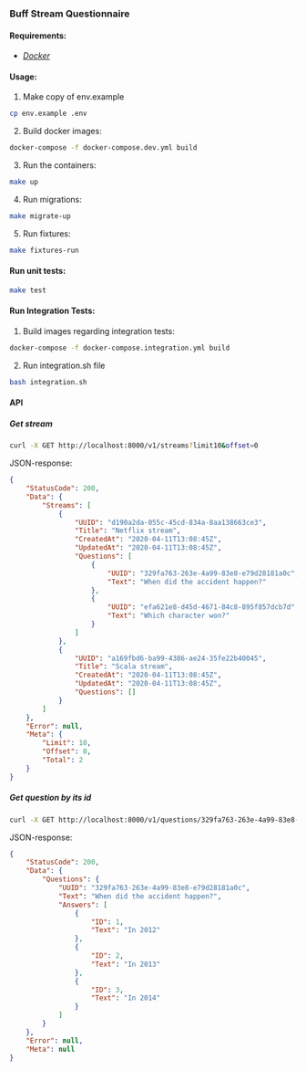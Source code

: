 ### Buff Stream Questionnaire


#### Requirements:
- *[Docker](https://docs.docker.com/)*


#### Usage:

1. Make copy of env.example
 ```bash
 cp env.example .env
 ```

2. Build docker images:
```bash
docker-compose -f docker-compose.dev.yml build
```

3. Run the containers:
```bash
make up
```

4. Run migrations:
```bash
make migrate-up
```

5. Run fixtures:
```bash
make fixtures-run
```


#### Run unit tests:
```bash
make test
```

#### Run Integration Tests:
1. Build images regarding integration tests:
```bash
docker-compose -f docker-compose.integration.yml build
```

2. Run integration.sh file
```bash
bash integration.sh
```

#### API

##### Get stream
```bash
curl -X GET http://localhost:8000/v1/streams?limit10&offset=0
```

JSON-response:
```json
{
    "StatusCode": 200,
    "Data": {
        "Streams": [
            {
                "UUID": "d190a2da-055c-45cd-834a-8aa138663ce3",
                "Title": "Netflix stream",
                "CreatedAt": "2020-04-11T13:08:45Z",
                "UpdatedAt": "2020-04-11T13:08:45Z",
                "Questions": [
                    {
                        "UUID": "329fa763-263e-4a99-83e8-e79d28181a0c",
                        "Text": "When did the accident happen?"
                    },
                    {
                        "UUID": "efa621e8-d45d-4671-84c8-895f857dcb7d",
                        "Text": "Which character won?"
                    }
                ]
            },
            {
                "UUID": "a169fbd6-ba99-4386-ae24-35fe22b40045",
                "Title": "Scala stream",
                "CreatedAt": "2020-04-11T13:08:45Z",
                "UpdatedAt": "2020-04-11T13:08:45Z",
                "Questions": []
            }
        ]
    },
    "Error": null,
    "Meta": {
        "Limit": 10,
        "Offset": 0,
        "Total": 2
    }
}
```

##### Get question by its id
```bash
curl -X GET http://localhost:8000/v1/questions/329fa763-263e-4a99-83e8-e79d28181a0c
```

JSON-response:
```json
{
    "StatusCode": 200,
    "Data": {
        "Questions": {
            "UUID": "329fa763-263e-4a99-83e8-e79d28181a0c",
            "Text": "When did the accident happen?",
            "Answers": [
                {
                    "ID": 1,
                    "Text": "In 2012"
                },
                {
                    "ID": 2,
                    "Text": "In 2013"
                },
                {
                    "ID": 3,
                    "Text": "In 2014"
                }
            ]
        }
    },
    "Error": null,
    "Meta": null
}
```